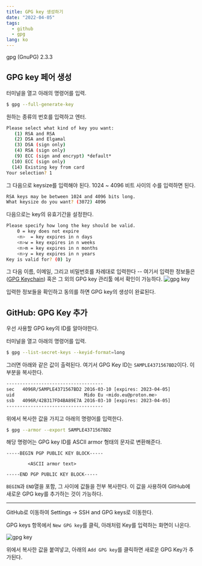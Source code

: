 ```yaml
---
title: GPG key 생성하기
date: "2022-04-05"
tags: 
  - github 
  - gpg
lang: ko
---
```


gpg (GnuPG) 2.3.3

## GPG key 페어 생성

터미널을 열고 아래의 명령어를 입력.
```sh
$ gpg --full-generate-key
```

원하는 종류의 번호를 입력하고 엔터.

```sh
Please select what kind of key you want:
   (1) RSA and RSA
   (2) DSA and Elgamal
   (3) DSA (sign only)
   (4) RSA (sign only)
   (9) ECC (sign and encrypt) *default*
  (10) ECC (sign only)
  (14) Existing key from card
Your selection? 1
```

그 다음으로 keysize를 입력해야 된다. 1024 ~ 4096 비트 사이의 수를 입력하면 된다.

```sh
RSA keys may be between 1024 and 4096 bits long.
What keysize do you want? (3072) 4096
```

다음으로는 key의 유효기간을 설정한다.

```sh
Please specify how long the key should be valid.
    0 = key does not expire
    <n>  = key expires in n days
    <n>w = key expires in n weeks
    <n>m = key expires in n months
    <n>y = key expires in n years
Key is valid for? (0) 1y
```

그 다음 이름, 이메일, 그리고 비밀번호를 차례대로 입력한다 -- 여기서 입력한 정보들은 ([GPG Keychain](https://gpgtools.org/)) 혹은 그 외의 GPG key 관리툴 에서 확인이 가능하다.
![gpg key](/images/posts/05042022-gpg-1.png)

입력한 정보들을 확인하고 동의를 하면 GPG key의 생성이 완료된다.

## GitHub: GPG Key 추가 

우선 사용할 GPG key의 ID를 알아야한다.

터미널을 열고 아래의 명령어를 입력.
```sh
$ gpg --list-secret-keys --keyid-format=long
```

그러면 아래와 같은 값이 출력된다. 
여기서 GPG Key ID는 `SAMPLE4371567BD2`이다. 이 부분을 복사한다.

```sh
------------------------------------
sec   4096R/SAMPLE4371567BD2 2016-03-10 [expires: 2023-04-05]
uid                          Mido Eu <mido.eu@proton.me> 
ssb   4096R/42B317FD4BA89E7A 2016-03-10 [expires: 2023-04-05]
------------------------------------
```

위에서 복사한 값을 가지고 아래의 명령어를 입력한다.
```sh
$ gpg --armor --export SAMPLE4371567BD2
```

해당 명령어는 GPG key ID를 ASCII armor 형태의 문자로 변환해준다. 

```text
-----BEGIN PGP PUBLIC KEY BLOCK-----
        
        <ASCII armor text>

-----END PGP PUBLIC KEY BLOCK-----
```

`BEGIN`과 `END`열을 포함, 그 사이에 값들을 전부 복사한다. 
이 값을 사용하여 GitHub에 새로운 GPG key를 추가하는 것이 가능하다. 

---

GitHub로 이동하여 Settings -> SSH and GPG keys로 이동한다.

GPG keys 항목에서 `New GPG key`를 클릭, 아래처럼 Key를 입력하는 화면이 나온다.

![gpg key](/images/posts/05042022-gpg-2.png)

위에서 복사한 값을 붙여넣고, 아래의 `Add GPG key`를 클릭하면 새로운 GPG Key가 추가된다.